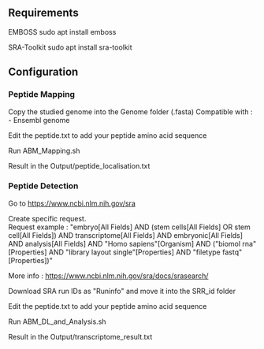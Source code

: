 ## Requirements

EMBOSS
sudo apt install emboss

SRA-Toolkit
sudo apt install sra-toolkit

## Configuration

### Peptide Mapping

Copy the studied genome into the Genome folder (.fasta)
Compatible with : - Ensembl genome

Edit the peptide.txt to add your peptide amino acid sequence

Run ABM_Mapping.sh

Result in the Output/peptide_localisation.txt

### Peptide Detection

Go to https://www.ncbi.nlm.nih.gov/sra

Create specific request.  
Request example : "embryo[All Fields] AND (stem cells[All Fields] OR stem cell[All Fields]) AND transcriptome[All Fields] AND embryonic[All Fields] AND analysis[All Fields] AND "Homo sapiens"[Organism] AND ("biomol rna"[Properties] AND "library layout single"[Properties] AND "filetype fastq"[Properties])"  

More info : https://www.ncbi.nlm.nih.gov/sra/docs/srasearch/

Download SRA run IDs as "Runinfo" and move it into the SRR_id folder

Edit the peptide.txt to add your peptide amino acid sequence

Run ABM_DL_and_Analysis.sh

Result in the Output/transcriptome_result.txt
